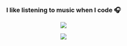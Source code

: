 <h3 align="center">I like listening to music when I code 🎧</h3>

<p align="center">
  <a href="https://lqbach.vercel.app/now-playing?open">
    <img src="https://lqbach.vercel.app/now-playing">
  </a>
</p>

<p align="center">
  <img src="https://lqbach.vercel.app/top-played">
</p>